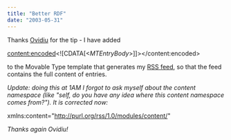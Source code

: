 ```yaml
---
title: "Better RDF"
date: "2003-05-31"
---
```


Thanks [Ovidiu](http://www.webweavertech.com/ovidiu/weblog/) for the tip - I have added

<content:encoded><!\[CDATA\[<$MTEntryBody$>\]\]></content:encoded>

to the Movable Type template that generates my [RSS feed](http://www.codeconsult.ch/bertrand/index.rdf), so that the feed contains the full content of entries.

_Update: doing this at 1AM I forgot to ask myself about the content namespace (like "self, do you have any idea where this content namespace comes from?"). It is corrected now:_

xmlns:content="http://purl.org/rss/1.0/modules/content/"

_Thanks again Ovidiu!_
